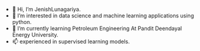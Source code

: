- 👋 Hi, I’m JenishLunagariya.
- 👀 I’m interested in data science and machine learning applications using python.
- 🌱 I’m currently learning Petroleum Engineering At Pandit Deendayal Energy University.
- 📫 experienced in supervised learning models.

